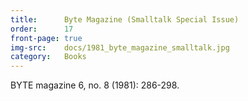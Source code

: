```yaml
---
title:      Byte Magazine (Smalltalk Special Issue)
order:      17
front-page: true
img-src:    docs/1981_byte_magazine_smalltalk.jpg
category:   Books
---
```

BYTE magazine 6, no. 8 (1981): 286-298.
